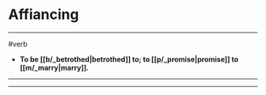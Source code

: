 # Affiancing
---
#verb
- **To be [[b/_betrothed|betrothed]] to; to [[p/_promise|promise]] to [[m/_marry|marry]].**
---
---

